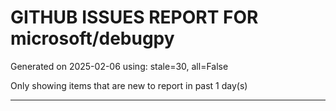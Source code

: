 
# GITHUB ISSUES REPORT FOR microsoft/debugpy


Generated on 2025-02-06 using: stale=30, all=False


Only showing items that are new to report in past 1 day(s)


---




















